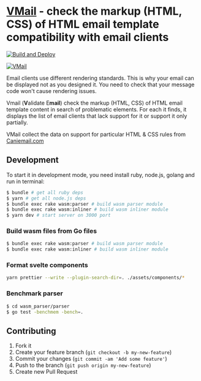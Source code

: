 # [VMail](https://vmail.leopard.in.ua/) - check the markup (HTML, CSS) of HTML email template compatibility with email clients

[![Build and Deploy](https://github.com/le0pard/vmail/actions/workflows/deploy.yml/badge.svg?branch=main)](https://github.com/le0pard/vmail/actions/workflows/deploy.yml)

[![VMail](https://user-images.githubusercontent.com/98444/142698496-ee804d5e-1108-47a0-95ba-6eedd72e7144.png)](https://vmail.leopard.in.ua/)

Email clients use different rendering standards. This is why your email can be displayed not as you designed it. You need to check that your message code won't cause rendering issues.

Vmail (**V**alidate E**mail**) check the markup (HTML, CSS) of HTML email template content in search of problematic elements. For each it finds, it displays the list of email clients that lack support for it or support it only partially.

VMail collect the data on support for particular HTML & CSS rules from [Caniemail.com](https://www.caniemail.com/)

## Development

To start it in development mode, you need install ruby, node.js, golang and run in terminal:

```bash
$ bundle # get all ruby deps
$ yarn # get all node.js deps
$ bundle exec rake wasm:parser # build wasm parser module
$ bundle exec rake wasm:inliner # build wasm inliner module
$ yarn dev # start server on 3000 port
```

### Build wasm files from Go files

```bash
$ bundle exec rake wasm:parser # build wasm parser module
$ bundle exec rake wasm:inliner # build wasm inliner module
```

### Format svelte components

```bash
yarn prettier --write --plugin-search-dir=. ./assets/components/*
```

### Benchmark parser

```bash
$ cd wasm_parser/parser
$ go test -benchmem -bench=.
```

## Contributing

1. Fork it
2. Create your feature branch (`git checkout -b my-new-feature`)
3. Commit your changes (`git commit -am 'Add some feature'`)
4. Push to the branch (`git push origin my-new-feature`)
5. Create new Pull Request

